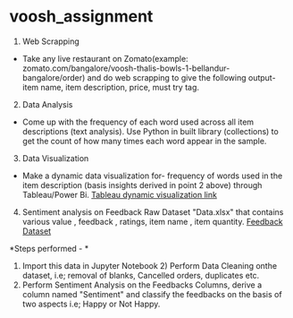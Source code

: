 # voosh_assignment
1. Web Scrapping
- Take any live restaurant on Zomato(example: zomato.com/bangalore/voosh-thalis-bowls-1-bellandur-bangalore/order) and do
 web scrapping to give the following output- item name, item description, price, must try tag.
 
 2. Data Analysis
- Come up with the frequency of each word used across all item descriptions (text analysis). Use Python in built library
 (collections) to get the count of how many times each word appear in the sample.  

3. Data Visualization
- Make a dynamic data visualization for- frequency of words used in the item description (basis insights derived in 
 point 2 above) through Tableau/Power Bi.
 [Tableau dynamic visualization link](https://public.tableau.com/app/profile/muskan.roy/viz/word_frequency/Sheet1)

4. Sentiment analysis on Feedback
Raw Dataset "Data.xlsx" that contains various value , feedback , ratings, item name , item quantity.
[Feedback Dataset](https://drive.google.com/file/d/1lmEZTG-wd9Uw6NTkZjQO8iAGdMY-3MSY/view) 

*Steps performed - *
1) Import this data in Jupyter Notebook 2) Perform Data Cleaning onthe dataset, i.e; removal of blanks,
Cancelled orders, duplicates etc.
3) Perform Sentiment Analysis on the Feedbacks Columns, derive a column named "Sentiment" and 
classify the feedbacks on the basis of two aspects i.e; Happy or Not Happy.

 
